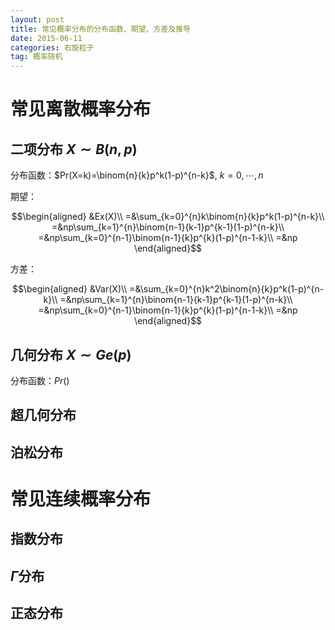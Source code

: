 ```yaml
---
layout: post
title: 常见概率分布的分布函数、期望、方差及推导
date: 2015-06-11
categories: 右旋粒子
tag: 概率随机
---
```


# 常见离散概率分布

## 二项分布 $X\sim B(n,p)$

分布函数：$Pr(X=k)=\binom{n}{k}p^k(1-p)^{n-k}$, $k=0,\cdots,n$

期望：

$$\begin{aligned}
&Ex(X)\\
=&\sum_{k=0}^{n}k\binom{n}{k}p^k(1-p)^{n-k}\\
=&np\sum_{k=1}^{n}\binom{n-1}{k-1}p^{k-1}(1-p)^{n-k}\\
=&np\sum_{k=0}^{n-1}\binom{n-1}{k}p^{k}(1-p)^{n-1-k}\\
=&np
\end{aligned}$$

方差：

$$\begin{aligned}
&Var(X)\\
=&\sum_{k=0}^{n}k^2\binom{n}{k}p^k(1-p)^{n-k}\\
=&np\sum_{k=1}^{n}\binom{n-1}{k-1}p^{k-1}(1-p)^{n-k}\\
=&np\sum_{k=0}^{n-1}\binom{n-1}{k}p^{k}(1-p)^{n-1-k}\\
=&np
\end{aligned}$$

## 几何分布 $X\sim Ge(p)$

分布函数：$Pr()$

## 超几何分布

## 泊松分布

# 常见连续概率分布

## 指数分布

## $\Gamma$分布

## 正态分布
